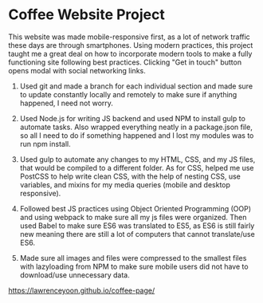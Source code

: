 # Coffee Website Project

This website was made mobile-responsive first, as a lot of network traffic these days are through smartphones. Using modern practices, this project taught me a great deal on how to incorporate modern tools to make a fully functioning site following best practices. Clicking "Get in touch" button opens modal with social networking links.

1) Used git and made a branch for each individual section and made sure to update constantly locally and remotely to make sure if anything happened, I need not worry.

2) Used Node.js for writing JS backend and used NPM to install gulp to automate tasks. Also wrapped everything neatly in a package.json file, so all I need to do if something happened and I lost my modules was to run npm install.

3) Used gulp to automate any changes to my HTML, CSS, and my JS files, that would be compiled to a different folder. As for CSS, helped me use PostCSS to help write clean CSS, with the help of nesting CSS, use variables, and mixins for my media queries (mobile and desktop responsive).

4) Followed best JS practices using Object Oriented Programming (OOP) and using webpack to make sure all my js files were organized. Then used Babel to make sure ES6 was translated to ES5, as ES6 is still fairly new meaning there are still a lot of computers that cannot translate/use ES6.

5) Made sure all images and files were compressed to the smallest files with lazyloading from NPM to make sure mobile users did not have to download/use unnecessary data.

https://lawrenceyoon.github.io/coffee-page/

